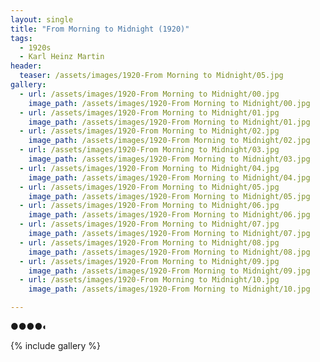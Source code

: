 ```yaml
---
layout: single
title: "From Morning to Midnight (1920)"
tags:
  - 1920s 
  - Karl Heinz Martin
header:
  teaser: /assets/images/1920-From Morning to Midnight/05.jpg
gallery:
  - url: /assets/images/1920-From Morning to Midnight/00.jpg
    image_path: /assets/images/1920-From Morning to Midnight/00.jpg  
  - url: /assets/images/1920-From Morning to Midnight/01.jpg
    image_path: /assets/images/1920-From Morning to Midnight/01.jpg
  - url: /assets/images/1920-From Morning to Midnight/02.jpg
    image_path: /assets/images/1920-From Morning to Midnight/02.jpg
  - url: /assets/images/1920-From Morning to Midnight/03.jpg
    image_path: /assets/images/1920-From Morning to Midnight/03.jpg
  - url: /assets/images/1920-From Morning to Midnight/04.jpg
    image_path: /assets/images/1920-From Morning to Midnight/04.jpg
  - url: /assets/images/1920-From Morning to Midnight/05.jpg
    image_path: /assets/images/1920-From Morning to Midnight/05.jpg
  - url: /assets/images/1920-From Morning to Midnight/06.jpg
    image_path: /assets/images/1920-From Morning to Midnight/06.jpg
  - url: /assets/images/1920-From Morning to Midnight/07.jpg
    image_path: /assets/images/1920-From Morning to Midnight/07.jpg
  - url: /assets/images/1920-From Morning to Midnight/08.jpg
    image_path: /assets/images/1920-From Morning to Midnight/08.jpg
  - url: /assets/images/1920-From Morning to Midnight/09.jpg
    image_path: /assets/images/1920-From Morning to Midnight/09.jpg
  - url: /assets/images/1920-From Morning to Midnight/10.jpg
    image_path: /assets/images/1920-From Morning to Midnight/10.jpg

---
```

●●●●◐

{% include gallery %}
